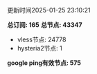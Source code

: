 更新时间2025-01-25 23:10:21

**总订阅: 165**
**总节点: 43347**
- vless节点: 24778
- hysteria2节点: 1

**google ping有效节点: 575**
